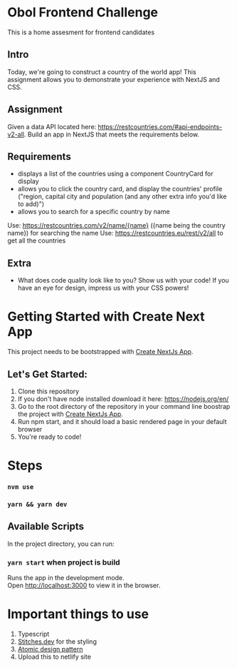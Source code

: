 # Obol Frontend Challenge
This is a home assesment for frontend candidates

## Intro
Today, we're going to construct a country of the world app!  This assignment allows you to demonstrate your experience with NextJS and CSS.

## Assignment
Given a data API located here: https://restcountries.com/#api-endpoints-v2-all.  Build an app in NextJS that meets the requirements below.

## Requirements
- displays a list of the countries using a component CountryCard for display
- allows you to click the country card, and display the countries' profile ("region, capital city and population (and any other extra info you'd like to add)")
- allows you to search for a specific country by name

Use: https://restcountries.com/v2/name/{name}  ({name being the country name}) for searching the name
Use: https://restcountries.eu/rest/v2/all to get all the countries

## Extra
- What does code quality look like to you? Show us with your code! If you have an eye for design, impress us with your CSS powers!

# Getting Started with Create Next App

This project needs to be bootstrapped with [Create NextJs App](https://nextjs.org/docs/api-reference/create-next-app).

## Let's Get Started:
1. Clone this repository 
2. If you don't have node installed download it here: https://nodejs.org/en/
3. Go to the root directory of the repository in your command line boostrap the project with [Create NextJs App](https://nextjs.org/docs/api-reference/create-next-app).
4. Run npm start, and it should load a basic rendered page in your default browser
5. You're ready to code!

# Steps

### `nvm use`
### `yarn && yarn dev`

## Available Scripts

In the project directory, you can run:

### `yarn start` when project is build

Runs the app in the development mode.\
Open [http://localhost:3000](http://localhost:3000) to view it in the browser.


# Important things to use

1. Typescript
2. [Stitches.dev](https://stiches.dev) for the styling
3. [Atomic design pattern](https://atomicdesign.bradfrost.com/chapter-2/)
3. Upload this to netlify site

